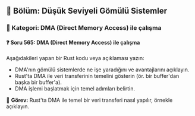 ## 📘 Bölüm: Düşük Seviyeli Gömülü Sistemler
### 🔹 Kategori: DMA (Direct Memory Access) ile çalışma
#### ❓ Soru 565: DMA (Direct Memory Access) ile çalışma

Aşağıdakileri yapan bir Rust kodu veya açıklaması yazın:

- DMA'nın gömülü sistemlerde ne işe yaradığını ve avantajlarını açıklayın.
- Rust'ta DMA ile veri transferinin temelini gösterin (ör. bir buffer'dan başka bir buffer'a).
- DMA işlemi başlatmak için temel adımları belirtin.

🔧 **Görev:** Rust'ta DMA ile temel bir veri transferi nasıl yapılır, örnekle açıklayın.

